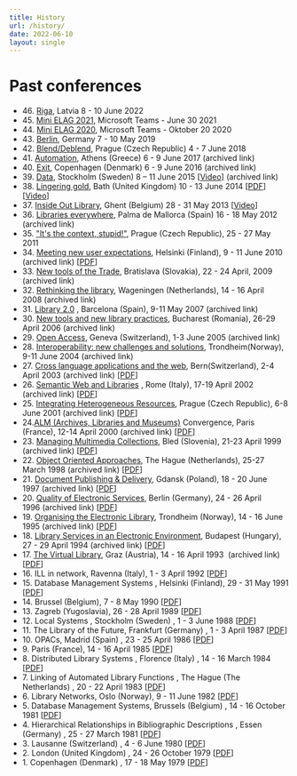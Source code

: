 ```yaml
---
title: History
url: /history/
date: 2022-06-10
layout: single
---
```


Past conferences
================

*   46\. [Riga](https://elag2022.lnb.lv), Latvia 8 - 10 June 2022
*   45\. [Mini ELAG 2021](https://elag.org/2021/06/02/mini-elag-2021-program/), Microsoft Teams - June 30 2021
*   44\. [Mini ELAG 2020](https://elag.org/mini-elag-october-20-2020/), Microsoft Teams - Oktober 20 2020
*   43\. [Berlin](https://www.elag2019.de/), Germany 7 - 10 May 2019
*   42\. [Blend/Deblend](https://www.elag2018.org/), Prague (Czech Republic) 4 - 7 June 2018
*   41\. [Automation](https://web.archive.org/web/20170911230837/http://elag2017.org/), Athens (Greece) 6 - 9 June 2017 (archived link)
*   40\. [Exit](https://web.archive.org/web/20161005104656/http://elag2016.org/), Copenhagen (Denmark) 6 - 9 June 2016 (archived link)
*   39\. [Data](https://web.archive.org/web/20150614051001/http://elag2015.org/), Stockholm (Sweden) 8 – 11 June 2015 \[[Video](https://www.youtube.com/user/KunglBiblioteket/playlists)\] (archived link)
*   38\. [Lingering gold](https://elag2014.wordpress.com/), Bath (United Kingdom) 10 - 13 June 2014 \[[PDF](https://europeanlibraryautomationgroup.files.wordpress.com/2015/04/elag2014.pdf)\] \[[Video](https://www.youtube.com/results?search_query=elag2014)\]
*   37\. [Inside Out Library](http://elag2013.org), Ghent (Belgium) 28 - 31 May 2013 \[[Video](https://www.youtube.com/results?search_query=elag2013)\]
*   36\. [Libraries everywhere](https://web.archive.org/web/20130911005559/http://www.elag2012.com/programme/), Palma de Mallorca (Spain) 16 - 18 May 2012 (archived link)
*   35\. ["It's the context, stupid!"](http://elag2011.techlib.cz/en/), Prague (Czech Republic), 25 - 27 May 2011
*   34\. [Meeting new user expectations](https://web.archive.org/web/20120313175959/http://elag2010.nationallibrary.fi/), Helsinki (Finland), 9 - 11 June 2010 (archived link) \[[PDF](http://indico.cern.ch/event/75915/abstract-book.pdf)\]
*   33\. [New tools of the Trade](https://web.archive.org/web/20120114084212/http://indico.ulib.sk/MaKaC/conferenceDisplay.py?confId=5), Bratislava (Slovakia), 22 - 24 April, 2009 (archived link)
*   32\. [Rethinking the library](http://library.wur.nl/elag2008), Wageningen (Netherlands), 14 - 16 April 2008 (archived link)
*   31\. [Library 2.0](http://elag2007.upf.edu) , Barcelona (Spain), 9-11 May 2007 (archived link)
*   30\. [New tools and new library practices](http://www.cimec.ro/elag/), Bucharest (Romania), 26-29 April 2006 (archived link)
*   29\. [Open Access](https://lib.ugent.be/download/elag/archive/elag2005/index.html), Geneva (Switzerland), 1-3 June 2005 (archived link)
*   28\. [Interoperability: new challenges and solutions](https://lib.ugent.be/download/elag/archive/elag2004/index.html), Trondheim(Norway), 9-11 June 2004 (archived link)
*   27\. [Cross language applications and the web](https://lib.ugent.be/download/elag/archive/elag2003/index.html), Bern(Switzerland), 2-4 April 2003 (archived link) \[[PDF](http://k4.techlib.cz/search/i.jsp?pid=uuid:1c0b81d0-d57d-11e1-9b23-0800200c9a66)\]
*   26\. [Semantic Web and Libraries](https://lib.ugent.be/download/elag/archive/elag2002/index.html) , Rome (Italy), 17-19 April 2002 (archived link) \[[PDF](http://k4.techlib.cz/search/i.jsp?pid=uuid:0dcec060-d57c-11e1-9b23-0800200c9a66)\]
*   25\. [Integrating Heterogeneous Resources](https://lib.ugent.be/download/elag/archive/elag2001/index.html), Prague (Czech Republic), 6-8 June 2001 (archived link) \[[PDF](http://k4.techlib.cz/search/i.jsp?pid=uuid:4485d220-d57b-11e1-9b23-0800200c9a66)\]
*   24.[ALM (Archives, Libraries and Museums)](https://lib.ugent.be/download/elag/archive/elag2000/index.html) Convergence, Paris (France), 12-14 April 2000 (archived link) \[[PDF](http://k4.techlib.cz/search/i.jsp?pid=uuid:01dc60f0-d577-11e1-9b23-0800200c9a66)\]
*   23\. [Managing Multimedia Collections](https://lib.ugent.be/download/elag/archive/elag99/index.html), Bled (Slovenia), 21-23 April 1999 (archived link) \[[PDF](http://k4.techlib.cz/search/i.jsp?pid=uuid:1b06c030-d576-11e1-9b23-0800200c9a66)\]
*   22\. [Object Oriented Approaches](https://lib.ugent.be/download/elag/archive/elag98/index.html), The Hague (Netherlands), 25-27 March 1998 (archived link) \[[PDF](http://k4.techlib.cz/search/i.jsp?pid=uuid:51b175e0-d575-11e1-9b23-0800200c9a66)\]
*   21\. [Document Publishing & Delivery](https://lib.ugent.be/download/elag/archive/elag97/index.html), Gdansk (Poland), 18 - 20 June 1997 (archived link) \[[PDF](http://k4.techlib.cz/search/i.jsp?pid=uuid:37f63330-d574-11e1-9b23-0800200c9a66)\]
*   20\. [Quality of Electronic Services](https://lib.ugent.be/download/elag/archive/elag96/index.html), Berlin (Germany), 24 - 26 April 1996 (archived link) \[[PDF](http://k4.techlib.cz/search/i.jsp?pid=uuid:562d24e0-d573-11e1-9b23-0800200c9a66)\]
*   19\. [Organising the Electronic Library](https://lib.ugent.be/download/elag/archive/elag95/index.html), Trondheim (Norway), 14 - 16 June 1995 (archived link) \[[PDF](http://k4.techlib.cz/search/i.jsp?pid=uuid:5b21df00-d572-11e1-9b23-0800200c9a66)\]
*   18\. [Library Services in an Electronic Environment](http://www.bibsys.no/files/out/elag_archive/archive/elag94/index.html), Budapest (Hungary), 27 - 29 April 1994 (archived link) \[[PDF](http://k4.techlib.cz/search/i.jsp?pid=uuid:6709ecf0-d571-11e1-9b23-0800200c9a66)\]
*   17\. [The Virtual Library](http://www.bibsys.no/files/out/elag_archive/archive/elag93/index.html), Graz (Austria), 14 - 16 April 1993  (archived link) \[[PDF](http://k4.techlib.cz/search/i.jsp?pid=uuid:706c1350-d570-11e1-9b23-0800200c9a66)\]
*   16\. ILL in network, Ravenna (Italy), 1 - 3 April 1992 \[[PDF](http://k4.techlib.cz/search/i.jsp?pid=uuid:9c8f51f0-d56f-11e1-9b23-0800200c9a66)\]
*   15\. Database Management Systems , Helsinki (Finland), 29 - 31 May 1991 \[[PDF](http://k4.techlib.cz/search/i.jsp?pid=uuid:8e4c9d10-d56e-11e1-9b23-0800200c9a66)\]
*   14\. Brussel (Belgium), 7 - 8 May 1990 \[[PDF](http://k4.techlib.cz/search/i.jsp?pid=uuid:839754b0-d56d-11e1-9b23-0800200c9a66)\]
*   13\. Zagreb (Yugoslavia), 26 - 28 April 1989 \[[PDF](http://k4.techlib.cz/search/i.jsp?pid=uuid:7fbea3d0-d56c-11e1-9b23-0800200c9a66)\]
*   12\. Local Systems , Stockholm (Sweden) , 1 - 3 June 1988 \[[PDF](http://k4.techlib.cz/search/i.jsp?pid=uuid:312560b0-d562-11e1-9b23-0800200c9a66)\]
*   11\. The Library of the Future, Frankfurt (Germany) , 1 - 3 April 1987 \[[PDF](http://k4.techlib.cz/search/i.jsp?pid=uuid:15b4a5d0-d561-11e1-9b23-0800200c9a66)\]
*   10\. OPACs, Madrid (Spain) , 23 - 25 April 1986 \[[PDF](http://k4.techlib.cz/search/i.jsp?pid=uuid:95757da0-d55f-11e1-9b23-0800200c9a66)\]
*   9\. Paris (France), 14 - 16 April 1985 \[[PDF](http://k4.techlib.cz/search/i.jsp?pid=uuid:2a36c4a0-d55e-11e1-9b23-0800200c9a66)\]
*   8\. Distributed Library Systems , Florence (Italy) , 14 - 16 March 1984 \[[PDF](http://k4.techlib.cz/search/i.jsp?pid=uuid:0fe05360-d55d-11e1-9b23-0800200c9a66)\]
*   7\. Linking of Automated Library Functions , The Hague (The Netherlands) , 20 - 22 April 1983 \[[PDF](http://k4.techlib.cz/search/i.jsp?pid=uuid:a25c1730-d55b-11e1-9b23-0800200c9a66)\]
*   6\. Library Networks, Oslo (Norway), 9 - 11 June 1982 \[[PDF](http://k4.techlib.cz/search/i.jsp?pid=uuid:c181f230-d559-11e1-9b23-0800200c9a66)\]
*   5\. Database Management Systems, Brussels (Belgium) , 14 - 16 October 1981 \[[PDF](http://k4.techlib.cz/search/i.jsp?pid=uuid:2d660e00-d4ce-11e1-9b23-0800200c9a66)\]
*   4\. Hierarchical Relationships in Bibliographic Descriptions , Essen (Germany) , 25 - 27 March 1981 \[[PDF](http://k4.techlib.cz/search/i.jsp?pid=uuid:cc5c7ea0-d4d2-11e1-9b23-0800200c9a66)\]
*   3\. Lausanne (Switzerland) , 4 - 6 June 1980 \[[PDF](http://k4.techlib.cz/search/handle/uuid:896a2a30-4eb9-11e4-916c-0800200c9a66)\]
*   2\. London (United Kingdom) , 24 - 26 October 1979 \[[PDF](http://k4.techlib.cz/search/handle/uuid:05356b90-4ebd-11e4-916c-0800200c9a66)\]
*   1\. Copenhagen (Denmark) , 17 - 18 May 1979 \[[PDF](http://k4.techlib.cz/search/handle/uuid:bd5a6c10-4ebe-11e4-916c-0800200c9a66)\]
